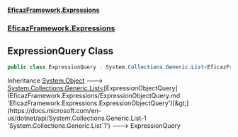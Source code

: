 #### [EficazFramework.Expressions](EficazFrameworkExpressions.md 'EficazFramework Expressions')
### [EficazFramework.Expressions](EficazFrameworkExpressions.md#EficazFramework.Expressions 'EficazFramework.Expressions')

## ExpressionQuery Class

```csharp
public class ExpressionQuery : System.Collections.Generic.List<EficazFramework.Expressions.ExpressionObjectQuery>
```

Inheritance [System.Object](https://docs.microsoft.com/en-us/dotnet/api/System.Object 'System.Object') &#129106; [System.Collections.Generic.List&lt;](https://docs.microsoft.com/en-us/dotnet/api/System.Collections.Generic.List-1 'System.Collections.Generic.List`1')[ExpressionObjectQuery](EficazFramework.Expressions/ExpressionObjectQuery.md 'EficazFramework.Expressions.ExpressionObjectQuery')[&gt;](https://docs.microsoft.com/en-us/dotnet/api/System.Collections.Generic.List-1 'System.Collections.Generic.List`1') &#129106; ExpressionQuery